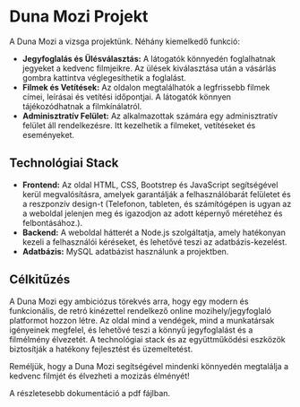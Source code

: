 # Duna Mozi Projekt

A Duna Mozi a vizsga projektünk. Néhány kiemelkedő funkció:

- **Jegyfoglalás és Ülésválasztás:** A látogatók könnyedén foglalhatnak jegyeket a kedvenc filmjeikre. Az ülések kiválasztása után a vásárlás gombra kattintva véglegesíthetik a foglalást.
- **Filmek és Vetítések:** Az oldalon megtalálhatók a legfrissebb filmek címei, leírásai és vetítési időpontjai. A látogatók könnyen tájékozódhatnak a filmkínálatról.
- **Adminisztratív Felület:** Az alkalmazottak számára egy adminisztratív felület áll rendelkezésre. Itt kezelhetik a filmeket, vetítéseket és eseményeket.

## Technológiai Stack

- **Frontend:** Az oldal HTML, CSS, Bootstrep és JavaScript segítségével kerül megvalósításra, amelyek garantálják a felhasználóbarát felületet és a reszponzív design-t (Telefonon, tableten, és számítógépen is ugyan az a weboldal jelenjen meg és igazodjon az adott képernyő méretéhez és felbontásához.).
- **Backend:** A weboldal hátterét a Node.js szolgáltatja, amely hatékonyan kezeli a felhasználói kéréseket, és lehetővé teszi az adatbázis-kezelést.
- **Adatbázis:** MySQL adatbázist használunk a projektben.

## Célkitűzés

A Duna Mozi egy ambiciózus törekvés arra, hogy egy modern és funkcionális, de retró kinézettel rendelkező online mozihely/jegyfoglaló platformot hozzon létre. Az oldal mind a vendégek, mind a munkatársak igényeinek megfelel, és lehetővé teszi a könnyű jegyfoglalást és a filmélmény élvezetét. A technológiai stack és az együttműködési eszközök biztosítják a hatékony fejlesztést és üzemeltetést.

Reméljük, hogy a Duna Mozi segítségével mindenki könnyedén megtalálja a kedvenc filmjét és élvezheti a mozizás élményét!

A részletesebb dokumentáció a pdf fájlban.

